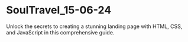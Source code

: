# SoulTravel_15-06-24
Unlock the secrets to creating a stunning landing page with HTML, CSS, and JavaScript in this comprehensive guide.
